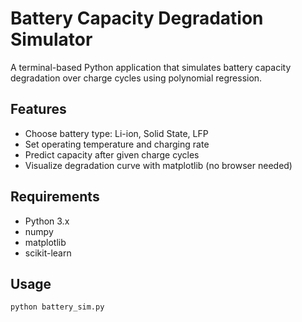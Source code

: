 # Battery Capacity Degradation Simulator

A terminal-based Python application that simulates battery capacity degradation over charge cycles using polynomial regression.

## Features

- Choose battery type: Li-ion, Solid State, LFP
- Set operating temperature and charging rate
- Predict capacity after given charge cycles
- Visualize degradation curve with matplotlib (no browser needed)

## Requirements

- Python 3.x
- numpy
- matplotlib
- scikit-learn

## Usage

```bash
python battery_sim.py
